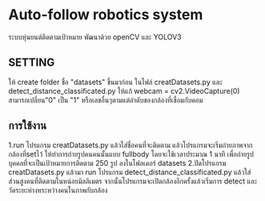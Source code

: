 # Auto-follow robotics system
ระบบหุ่นยนต์ติดตามเป้าหมาย 
พัฒนาด้วย openCV และ YOLOV3
## SETTING
ให้ create folder ชื่อ "datasets" ขึ้นมาก่อน
ในไฟล์ creatDatasets.py และ detect_distance_classificated.py ให้แก้ webcam = cv2.VideoCapture(0) สามารถเปลี่ยน"0" เป็น "1" หรือเลขอื่นๆตามแต่ลำดับของกล้องที่เชื่อมกับคอม
## การใช้งาน
1.run โปรแกรม creatDatasets.py แล้วใส่ชื่อคนที่จะติดตาม แล้วโปรแกรมจะเริ่มถ่ายภาพจากกล้องที่setไว้ ให้ทำการถ่ายรูปคนคนนั้นแบบ fullbody โดยจะใช้เวลาประมาณ 1 นาที เพื่อถ่ายรูปบุคคลที่จะเป็นเป้าหมายการติดตาม 250 รูป ลงในโฟลเดอร์ datasets
2.ปิดโปรแกรม creatDatasets.py แล้วมา run โปรแกรม detect_distance_classificated.py แล้วใส่ส่วนสูงคนที่ติดตามในหน่อยมิลลิเมตร จากนั้นโปรแกรมจะเปิดกล้องอีกครั้งแล้วเริ่มการ detect และวัดระยะห่างหระหว่างคนในภาพกับกล้อง
